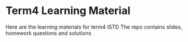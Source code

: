 # Term4 Learning Material

Here are the learning materials for term4 ISTD
The repo contains slides, homework questions and solutions
